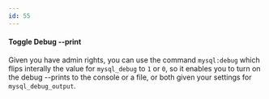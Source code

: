 ```yaml
---
id: 55
---
```


#### Toggle Debug --print

Given you have admin rights, you can use the command `mysql:debug` which flips interally the value
for `mysql_debug` to `1` or `0`, so it enables you to turn on the debug --prints
to the console or a file, or both given your settings for `mysql_debug_output`.
